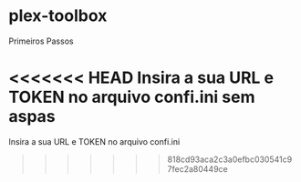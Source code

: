 # plex-toolbox

Primeiros Passos

<<<<<<< HEAD
Insira a sua URL e TOKEN no arquivo confi.ini sem aspas
=======
Insira a sua URL e TOKEN no arquivo confi.ini
>>>>>>> 818cd93aca2c3a0efbc030541c97fec2a80449ce
